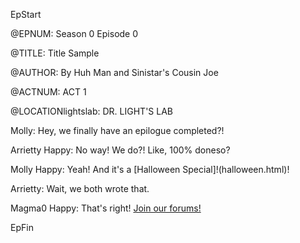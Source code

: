 EpStart

<!-- Epilogue Info -->
 
@EPNUM: Season 0 Episode 0

@TITLE: Title Sample

@AUTHOR: By Huh Man and Sinistar's Cousin Joe

<!-- Epilogue -->

@ACTNUM: ACT 1

@LOCATIONlightslab: DR. LIGHT'S LAB

Molly: Hey, we finally have an epilogue completed?!

Arrietty Happy: No way! We do?! Like, 100% doneso?

Molly Happy: Yeah! And it's a [Halloween Special]!(halloween.html)!

Arrietty: Wait, we both wrote that.


Magma0 Happy: That's right! [Join our forums!](http://cyborgresistance.proboards.com/)

EpFin



<script src="{{ '/assets/js/EpFormatter.js' | relative_url }}"></script>